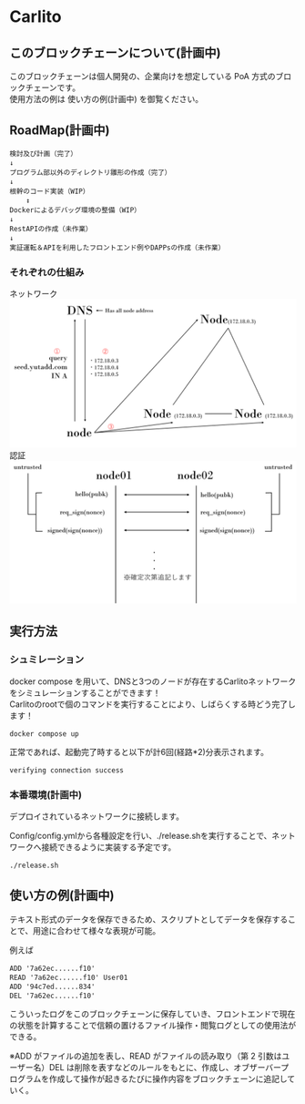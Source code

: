 # Carlito

## このブロックチェーンについて(計画中)

このブロックチェーンは個人開発の、企業向けを想定している PoA 方式のブロックチェーンです。  
使用方法の例は 使い方の例(計画中) を御覧ください。

## RoadMap(計画中)

```
検討及び計画（完了）
↓
プログラム部以外のディレクトリ雛形の作成（完了）
↓
根幹のコード実装（WIP）
    ↕
Dockerによるデバッグ環境の整備（WIP）
↓
RestAPIの作成（未作業）
↓
実証運転＆APIを利用したフロントエンド例やDAPPsの作成（未作業）
```
### それぞれの仕組み
ネットワーク  
![network graph](https://github.com/yutadd/Carlito/blob/master/images/Carlito.png)  
認証  
![handshake graph](https://github.com/yutadd/Carlito/blob/master/images/Carlito2.png)


## 実行方法

### シュミレーション

docker compose を用いて、DNSと3つのノードが存在するCarlitoネットワークをシミュレーションすることができます！  
Carlitoのrootで個のコマンドを実行することにより、しばらくする時どう完了します！  
```
docker compose up
```
正常であれば、起動完了時すると以下が計6回(経路*2)分表示されます。  
```
verifying connection success
```


### 本番環境(計画中)

デプロイされているネットワークに接続します。

Config/config.ymlから各種設定を行い、./release.shを実行することで、ネットワークへ接続できるように実装する予定です。

```
./release.sh
```

## 使い方の例(計画中)

テキスト形式のデータを保存できるため、スクリプトとしてデータを保存することで、用途に合わせて様々な表現が可能。

例えば

```
ADD '7a62ec......f10'
READ '7a62ec......f10' User01
ADD '94c7ed......834'
DEL '7a62ec......f10'

```

こういったログをこのブロックチェーンに保存していき、フロントエンドで現在の状態を計算することで信頼の置けるファイル操作・閲覧ログとしての使用法ができる。

※ADD がファイルの追加を表し、READ がファイルの読み取り（第 2 引数はユーザー名）DEL は削除を表すなどのルールをもとに、作成し、オブザーバープログラムを作成して操作が起きるたびに操作内容をブロックチェーンに追記していく。
